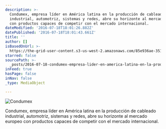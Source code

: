 ```yaml
---
description: >-
  Condumex, empresa líder en América latina en la producción de cableado
  industrial, automotriz, sistemas y redes, abre su horizonte al mercado europeo
  con productos capaces de competir con el mercado internacional.
dateModified: '2016-07-18T18:01:26.882Z'
datePublished: '2016-07-18T18:01:43.661Z'
title: ''
author: []
isBasedOnUrl: >-
  https://the-grid-user-content.s3-us-west-2.amazonaws.com/85e936ae-351e-443b-bcc7-c26bdd12b379.jpg
starred: false
sourcePath: >-
  _posts/2016-07-18-condumex-empresa-lider-en-america-latina-en-la-produccion-d.md
inFeed: true
hasPage: false
inNav: false
_type: MediaObject

---
```

![Condumex ](https://the-grid-user-content.s3-us-west-2.amazonaws.com/85e936ae-351e-443b-bcc7-c26bdd12b379.jpg)

Condumex, empresa líder en América latina en la producción de cableado industrial, automotriz, sistemas y redes, abre su horizonte al mercado europeo con productos capaces de competir con el mercado internacional.